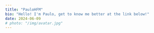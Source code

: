 ```yaml
---
title: "PauloHFM"
bio: "Hello! I'm Paulo, get to know me better at the link below!"
date: 2024-06-09
# photo: "/img/avatar.jpg"
---
```


<script>
window.location.href = "/about";
</script>
